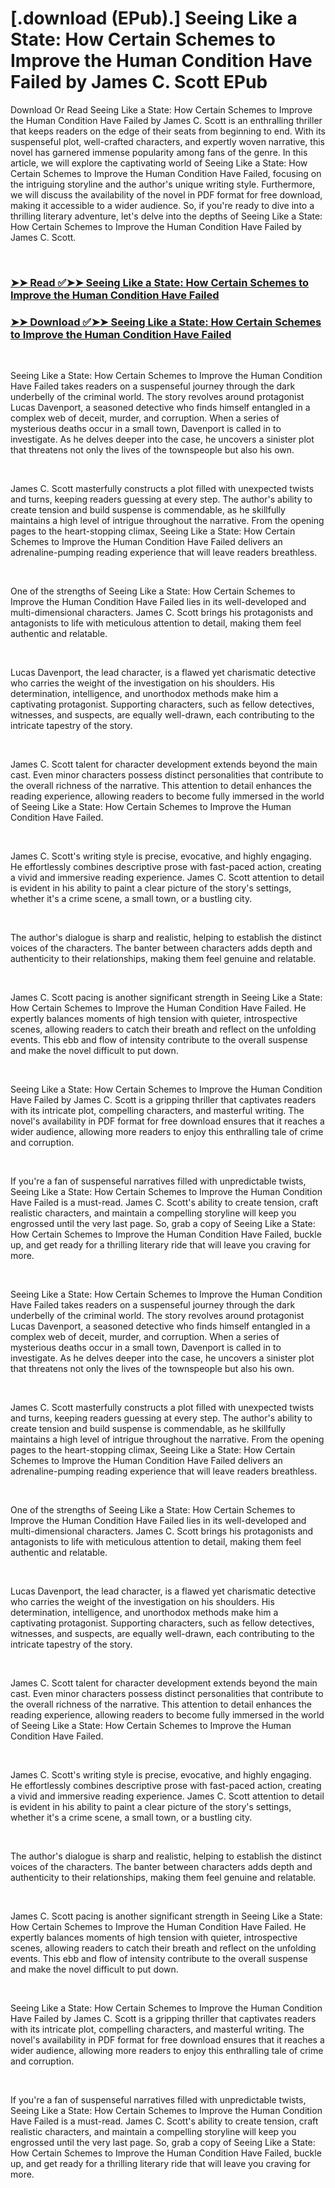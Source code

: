 # [.download (EPub).] Seeing Like a State: How Certain Schemes to Improve the Human Condition Have Failed by James C. Scott EPub

<p>Download Or Read Seeing Like a State: How Certain Schemes to Improve the Human Condition Have Failed by James C. Scott is an enthralling thriller that keeps readers on the edge of their seats from beginning to end. With its suspenseful plot, well-crafted characters, and expertly woven narrative, this novel has garnered immense popularity among fans of the genre. In this article, we will explore the captivating world of Seeing Like a State: How Certain Schemes to Improve the Human Condition Have Failed, focusing on the intriguing storyline and the author's unique writing style. Furthermore, we will discuss the availability of the novel in PDF format for free download, making it accessible to a wider audience. So, if you're ready to dive into a thrilling literary adventure, let's delve into the depths of Seeing Like a State: How Certain Schemes to Improve the Human Condition Have Failed by James C. Scott.</p>
<p>&nbsp;</p>

### [➤➤ Read ✅➤➤ Seeing Like a State: How Certain Schemes to Improve the Human Condition Have Failed](https://pdf2worldwide.blogspot.com/id/20186)

### [➤➤ Download ✅➤➤ Seeing Like a State: How Certain Schemes to Improve the Human Condition Have Failed](https://pdf2worldwide.blogspot.com/id/20186)

<p>&nbsp;</p>
<p>Seeing Like a State: How Certain Schemes to Improve the Human Condition Have Failed takes readers on a suspenseful journey through the dark underbelly of the criminal world. The story revolves around protagonist Lucas Davenport, a seasoned detective who finds himself entangled in a complex web of deceit, murder, and corruption. When a series of mysterious deaths occur in a small town, Davenport is called in to investigate. As he delves deeper into the case, he uncovers a sinister plot that threatens not only the lives of the townspeople but also his own.</p>
<p>&nbsp;</p>
<p>James C. Scott masterfully constructs a plot filled with unexpected twists and turns, keeping readers guessing at every step. The author's ability to create tension and build suspense is commendable, as he skillfully maintains a high level of intrigue throughout the narrative. From the opening pages to the heart-stopping climax, Seeing Like a State: How Certain Schemes to Improve the Human Condition Have Failed delivers an adrenaline-pumping reading experience that will leave readers breathless.</p>
<p>&nbsp;</p>
<p>One of the strengths of Seeing Like a State: How Certain Schemes to Improve the Human Condition Have Failed lies in its well-developed and multi-dimensional characters. James C. Scott brings his protagonists and antagonists to life with meticulous attention to detail, making them feel authentic and relatable.</p>
<p>&nbsp;</p>
<p>Lucas Davenport, the lead character, is a flawed yet charismatic detective who carries the weight of the investigation on his shoulders. His determination, intelligence, and unorthodox methods make him a captivating protagonist. Supporting characters, such as fellow detectives, witnesses, and suspects, are equally well-drawn, each contributing to the intricate tapestry of the story.</p>
<p>&nbsp;</p>
<p>James C. Scott talent for character development extends beyond the main cast. Even minor characters possess distinct personalities that contribute to the overall richness of the narrative. This attention to detail enhances the reading experience, allowing readers to become fully immersed in the world of Seeing Like a State: How Certain Schemes to Improve the Human Condition Have Failed.</p>
<p>&nbsp;</p>
<p>James C. Scott's writing style is precise, evocative, and highly engaging. He effortlessly combines descriptive prose with fast-paced action, creating a vivid and immersive reading experience. James C. Scott attention to detail is evident in his ability to paint a clear picture of the story's settings, whether it's a crime scene, a small town, or a bustling city.</p>
<p>&nbsp;</p>
<p>The author's dialogue is sharp and realistic, helping to establish the distinct voices of the characters. The banter between characters adds depth and authenticity to their relationships, making them feel genuine and relatable.</p>
<p>&nbsp;</p>
<p>James C. Scott pacing is another significant strength in Seeing Like a State: How Certain Schemes to Improve the Human Condition Have Failed. He expertly balances moments of high tension with quieter, introspective scenes, allowing readers to catch their breath and reflect on the unfolding events. This ebb and flow of intensity contribute to the overall suspense and make the novel difficult to put down.</p>
<p>&nbsp;</p>
<p>Seeing Like a State: How Certain Schemes to Improve the Human Condition Have Failed by James C. Scott is a gripping thriller that captivates readers with its intricate plot, compelling characters, and masterful writing. The novel's availability in PDF format for free download ensures that it reaches a wider audience, allowing more readers to enjoy this enthralling tale of crime and corruption.</p>
<p>&nbsp;</p>
<p>If you're a fan of suspenseful narratives filled with unpredictable twists, Seeing Like a State: How Certain Schemes to Improve the Human Condition Have Failed is a must-read. James C. Scott's ability to create tension, craft realistic characters, and maintain a compelling storyline will keep you engrossed until the very last page. So, grab a copy of Seeing Like a State: How Certain Schemes to Improve the Human Condition Have Failed, buckle up, and get ready for a thrilling literary ride that will leave you craving for more.</p>
<p>&nbsp;</p>
<p>Seeing Like a State: How Certain Schemes to Improve the Human Condition Have Failed takes readers on a suspenseful journey through the dark underbelly of the criminal world. The story revolves around protagonist Lucas Davenport, a seasoned detective who finds himself entangled in a complex web of deceit, murder, and corruption. When a series of mysterious deaths occur in a small town, Davenport is called in to investigate. As he delves deeper into the case, he uncovers a sinister plot that threatens not only the lives of the townspeople but also his own.</p>
<p>&nbsp;</p>
<p>James C. Scott masterfully constructs a plot filled with unexpected twists and turns, keeping readers guessing at every step. The author's ability to create tension and build suspense is commendable, as he skillfully maintains a high level of intrigue throughout the narrative. From the opening pages to the heart-stopping climax, Seeing Like a State: How Certain Schemes to Improve the Human Condition Have Failed delivers an adrenaline-pumping reading experience that will leave readers breathless.</p>
<p>&nbsp;</p>
<p>One of the strengths of Seeing Like a State: How Certain Schemes to Improve the Human Condition Have Failed lies in its well-developed and multi-dimensional characters. James C. Scott brings his protagonists and antagonists to life with meticulous attention to detail, making them feel authentic and relatable.</p>
<p>&nbsp;</p>
<p>Lucas Davenport, the lead character, is a flawed yet charismatic detective who carries the weight of the investigation on his shoulders. His determination, intelligence, and unorthodox methods make him a captivating protagonist. Supporting characters, such as fellow detectives, witnesses, and suspects, are equally well-drawn, each contributing to the intricate tapestry of the story.</p>
<p>&nbsp;</p>
<p>James C. Scott talent for character development extends beyond the main cast. Even minor characters possess distinct personalities that contribute to the overall richness of the narrative. This attention to detail enhances the reading experience, allowing readers to become fully immersed in the world of Seeing Like a State: How Certain Schemes to Improve the Human Condition Have Failed.</p>
<p>&nbsp;</p>
<p>James C. Scott's writing style is precise, evocative, and highly engaging. He effortlessly combines descriptive prose with fast-paced action, creating a vivid and immersive reading experience. James C. Scott attention to detail is evident in his ability to paint a clear picture of the story's settings, whether it's a crime scene, a small town, or a bustling city.</p>
<p>&nbsp;</p>
<p>The author's dialogue is sharp and realistic, helping to establish the distinct voices of the characters. The banter between characters adds depth and authenticity to their relationships, making them feel genuine and relatable.</p>
<p>&nbsp;</p>
<p>James C. Scott pacing is another significant strength in Seeing Like a State: How Certain Schemes to Improve the Human Condition Have Failed. He expertly balances moments of high tension with quieter, introspective scenes, allowing readers to catch their breath and reflect on the unfolding events. This ebb and flow of intensity contribute to the overall suspense and make the novel difficult to put down.</p>
<p>&nbsp;</p>
<p>Seeing Like a State: How Certain Schemes to Improve the Human Condition Have Failed by James C. Scott is a gripping thriller that captivates readers with its intricate plot, compelling characters, and masterful writing. The novel's availability in PDF format for free download ensures that it reaches a wider audience, allowing more readers to enjoy this enthralling tale of crime and corruption.</p>
<p>&nbsp;</p>
<p>If you're a fan of suspenseful narratives filled with unpredictable twists, Seeing Like a State: How Certain Schemes to Improve the Human Condition Have Failed is a must-read. James C. Scott's ability to create tension, craft realistic characters, and maintain a compelling storyline will keep you engrossed until the very last page. So, grab a copy of Seeing Like a State: How Certain Schemes to Improve the Human Condition Have Failed, buckle up, and get ready for a thrilling literary ride that will leave you craving for more.</p>
<p>&nbsp;</p>
